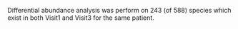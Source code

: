 Differential abundance analysis was perform on 243 (of 588) species which exist in both Visit1 and Visit3 for the same patient.
